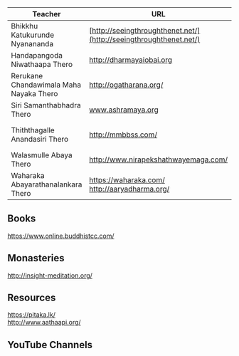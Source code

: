 
 Teacher | URL | comments
------------ | ------------- | --------
Bhikkhu Katukurunde Nyanananda | [http://seeingthroughthenet.net/](http://seeingthroughthenet.net/)
Handapangoda Niwathaapa Thero | http://dharmayaiobai.org
Rerukane Chandawimala Maha Nayaka Thero | http://ogatharana.org/
Siri Samanthabhadra Thero | www.ashramaya.org
Thiththagalle Anandasiri Thero | http://mmbbss.com/ | [Abhidharma lessons (youtube)](https://youtu.be/Bt9O4eZEUtQ)
Walasmulle Abaya Thero | http://www.nirapekshathwayemaga.com/
Waharaka Abayarathanalankara Thero | https://waharaka.com/ <br> http://aaryadharma.org/


## Books
https://www.online.buddhistcc.com/

## Monasteries
http://insight-meditation.org/

## Resources
https://pitaka.lk/ <br>
http://www.aathaapi.org/

## YouTube Channels
